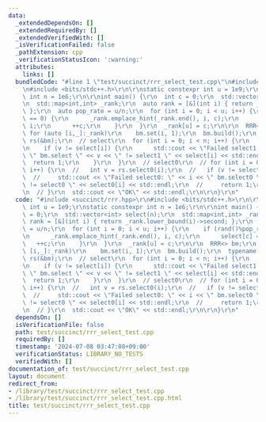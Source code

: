 ```yaml
---
data:
  _extendedDependsOn: []
  _extendedRequiredBy: []
  _extendedVerifiedWith: []
  _isVerificationFailed: false
  _pathExtension: cpp
  _verificationStatusIcon: ':warning:'
  attributes:
    links: []
  bundledCode: "#line 1 \"test/succinct/rrr_select_test.cpp\"\n#include <succinct/rrr.hpp>\r\
    \n#include <bits/stdc++.h>\r\n\r\nstatic constexpr int u = 1e9;\r\nstatic constexpr\
    \ int n = 1e6;\r\n\r\nint main() {\r\n  int c = 0;\r\n  std::vector<int> select(n);\r\
    \n  std::map<int,int> _rank;\r\n  auto rank = [&](int i) { return _rank.lower_bound(i)->second;\
    \ };\r\n  auto pop_rate = u/n;\r\n  for (int i = 0; i < u; i++) {\r\n    if (rand()%pop_rate\
    \ == 0) {\r\n      _rank.emplace_hint(_rank.end(), i, c);\r\n      select[c] =\
    \ i;\r\n      ++c;\r\n    }\r\n  }\r\n  _rank[u] = c;\r\n\r\n  RRR<> bm;\r\n \
    \ for (auto [i,_]:_rank)\r\n    bm.set(i, 1);\r\n  bm.build();\r\n  typename RankSelectTraits<decltype(bm)>::rank_select_type\
    \ rs(&bm);\r\n  // select\r\n  for (int i = 0; i < n; i++) {\r\n    int v = rs.select1(i);\r\
    \n    if (v != select[i]) {\r\n      std::cout << \"Failed select1: \" << i <<\
    \ \" bm.select \" << v << \" != select1 \" << select[i] << std::endl;\r\n    \
    \  return 1;\r\n    }\r\n  }\r\n  // select0\r\n  // for (int i = 0; i < u-n;\
    \ i++) {\r\n  //   int v = rs.select0(i);\r\n  //   if (v != select0[i]) {\r\n\
    \  //     std::cout << \"Failed select0: \" << i << \" bm.select0 \" << v << \"\
    \ != select0 \" << select0[i] << std::endl;\r\n  //     return 1;\r\n  //   }\r\
    \n  // }\r\n  std::cout << \"OK\" << std::endl;\r\n\r\n}\r\n"
  code: "#include <succinct/rrr.hpp>\r\n#include <bits/stdc++.h>\r\n\r\nstatic constexpr\
    \ int u = 1e9;\r\nstatic constexpr int n = 1e6;\r\n\r\nint main() {\r\n  int c\
    \ = 0;\r\n  std::vector<int> select(n);\r\n  std::map<int,int> _rank;\r\n  auto\
    \ rank = [&](int i) { return _rank.lower_bound(i)->second; };\r\n  auto pop_rate\
    \ = u/n;\r\n  for (int i = 0; i < u; i++) {\r\n    if (rand()%pop_rate == 0) {\r\
    \n      _rank.emplace_hint(_rank.end(), i, c);\r\n      select[c] = i;\r\n   \
    \   ++c;\r\n    }\r\n  }\r\n  _rank[u] = c;\r\n\r\n  RRR<> bm;\r\n  for (auto\
    \ [i,_]:_rank)\r\n    bm.set(i, 1);\r\n  bm.build();\r\n  typename RankSelectTraits<decltype(bm)>::rank_select_type\
    \ rs(&bm);\r\n  // select\r\n  for (int i = 0; i < n; i++) {\r\n    int v = rs.select1(i);\r\
    \n    if (v != select[i]) {\r\n      std::cout << \"Failed select1: \" << i <<\
    \ \" bm.select \" << v << \" != select1 \" << select[i] << std::endl;\r\n    \
    \  return 1;\r\n    }\r\n  }\r\n  // select0\r\n  // for (int i = 0; i < u-n;\
    \ i++) {\r\n  //   int v = rs.select0(i);\r\n  //   if (v != select0[i]) {\r\n\
    \  //     std::cout << \"Failed select0: \" << i << \" bm.select0 \" << v << \"\
    \ != select0 \" << select0[i] << std::endl;\r\n  //     return 1;\r\n  //   }\r\
    \n  // }\r\n  std::cout << \"OK\" << std::endl;\r\n\r\n}\r\n"
  dependsOn: []
  isVerificationFile: false
  path: test/succinct/rrr_select_test.cpp
  requiredBy: []
  timestamp: '2024-07-08 03:47:08+09:00'
  verificationStatus: LIBRARY_NO_TESTS
  verifiedWith: []
documentation_of: test/succinct/rrr_select_test.cpp
layout: document
redirect_from:
- /library/test/succinct/rrr_select_test.cpp
- /library/test/succinct/rrr_select_test.cpp.html
title: test/succinct/rrr_select_test.cpp
---
```

